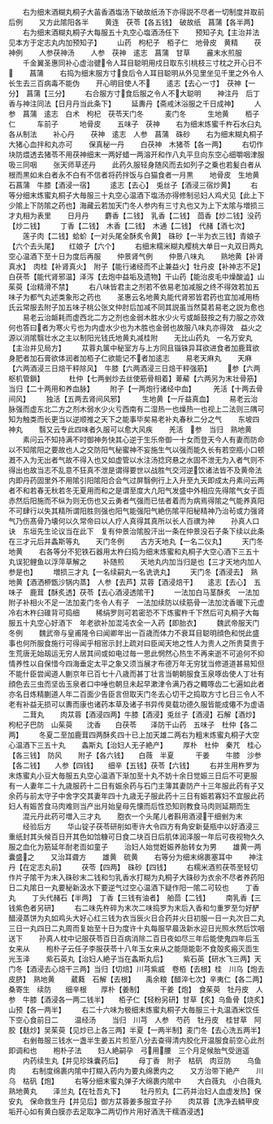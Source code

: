 <!-- { "loadSidebar": true } -->
　　右为细末酒糊丸桐子大苖香酒塩汤下破故纸汤下亦得説不尽者一切制度并取前后例
　　又方此隂阳各半
　　黄连　茯苓【各五钱】　破故纸　菖蒲【各半两】
　　右为细末酒糊丸桐子大每服五十丸空心塩酒汤任下
　　预知子丸【主治并法见本方于定志丸内加预知子】
　　山药　枸杞子　栢子仁　地骨皮　黄精
　　茯神例
　　人参茯神汤
　　人参　茯神　逺志　菖蒲　甘草
　　麄末水煎服
　　千金翼圣惠同补心虚治徤令人耳目聪明用戍日取东引桃枝三寸枕之开心日不
　　菖蒲
　　右捣为细末服方寸食后令人耳目聪明从外见里坐见千里之外令人长生去三百病毒不能伪
　　开心明目使人不
　　逺志【去心一寸】　茯神【一分】　菖蒲【三分】
　　右合服方寸食后服之令人不大聪明
　　神注丹　后丁香与神注同法【日月丹当此条下】
　　延夀丹【斋戒沐浴服之千日成神】
　　人参　菖蒲　逺志　白术　枸杞　茯苓天门冬　　　麦门冬　　　生地黄
　　栢子仁　　　车前子　　　地骨皮
　　五味子　茯神
　　右为细末炼蜜千杵石水臼丸各从制法
　　补心丹
　　茯神　逺志　人参　菖蒲　硃砂
　　右为细末糊丸桐子大猪心血拌和丸亦可
　　保真秘一丹
　　白茯神　木猪苓【各一两】
　　右切作块防煨透去猪苓不用茯神细末一两好蜡一两溶开和作八丸平旦向东空心细嚼咽津服吸三同咽
　　张天师草还丹
　　此药久服轻身随风而去如列子之乗也若髪白者从根而黒如未白者永不白有不信者将药拌饭与白猫食者一月黒
　　地骨皮　生地黄　石菖蒲　牛膝【酒浸一宿】
　　逺志【去心】　兎丝子【酒浸三宿炒黄】
　　右等分细末炼蜜丸桐子大毎服三十丸空心温酒下塩汤亦得修制忌妇人鸡犬见【此上下少隂上下防隂之药也】海藏云若加天门冬人参内有三寸丸也又为上下太隂与増损三才丸相为表里
　　日月丹
　　麝香【二钱】　乳香【二钱】　茴香【炒二钱】没药【炒二钱】
　　丁香【二钱】　木香【二钱】　木通【二钱】　代赭【酒七次】
　　莲子肉【二钱】蛤蚧【一对头尾全酥炙令黄】　硃砂【一半为衣三钱】青娘子【六个去头尾】　　红娘子【六个】
　　右细末糯米糊丸樱桃大单日一丸双日两丸空心温酒下至十日为度后再服
　　仲景肾气例
　　仲景八味丸
　　熟地黄【补肾真水】　肉桂【补肾真火】　附子【能行诸经而不止兼益火】牡丹皮【补神志不足】白茯苓【能代肾邪温】泽泻【去炮中益垢及遗物】干山药【能治皮毛中燥酸澁】山茱萸【治精滑不禁】
　　右八味皆君主之剂若不依易老加减服之终不得效若加五味子为都气丸述类象形之药也
　　圣惠云名地黄丸能代肾邪皆君药也宜加减用杨氏云常服去附子加五味子桃公张文仲肘后加减不同其説虽当然莫若易老之説为愈也
　　易老云治衇耗而虚西北二方之剂也金弱木胜水少火亏或衇鼓按之有力服之亦效何也答曰者为寒火亏也为内虚水少也为木胜也金弱也故服八味丸亦得效　益火之源以消隂翳壮水之主以制阳光钱氏地黄丸减桂附
　　无比山药丸　一名万安丸【主治并见局方】
　　苁蓉丸箧中秘室方与上方同且锱铢异耳欲进食者加鹿茸欲身肥者加石膏欲体润者加栢子仁欲能记不者加逺志
　　易老天麻丸
　　天麻【六两酒浸三日焙干秤除风】　牛膝【六两酒浸三日焙干秤强筋】
　　参【六两枢机管鎻】　　　　杜仲【七两剉炒去丝使筋骨相着】萆薢【六两另为末壮骨筋】　　　当归【二十两用和养血脉】
　　附子【一两炮行诸经中血】　　　羌活【十两去骨间风】
　　独活【五两去肾间风邪】　　　生地黄【一斤益真血】
　　易老云治脉强而虚东北二方之剂木弱水少火亏西南有二湿热一也燥热一也视上二法则三隅可知为触类而长更当以逆顺推之天下之能事毕矣易老补丸春秋二分之气
　　东坡四神丸
　　翳又云专此四味者久服可以愈大风疾
　　羌活　参　当归　熟地黄
　　素问云不知持满不时御神务快其心逆于生乐帝御一十女而登天今人有妻而防命以不知隂阳之要故也人之交防阳气秘蜜神不妄施生气以强而能久长有若空瓶小口顿漑不入为无出者气故不得入也又如虚管以水注汤捻窍悬之水固不泄无为入者气则不得出也故当志不乱意不狂真不泄是谓得要世以战胜气交河逆饮诸法皆不及黄帝法内即丹药固里外不用隂引阳隂阳合会气过屏翳例行上入升至九天即成太丹素问云两者不和若春无秋若冬无夏用而和之是谓至度大凢阳气发盛中外相应先得隂气女子靣赤然后阳施而不纵为则无伤也又云勇者气强而已怯者着而为病焉得隂之气能养真阳不可肆行以失其精所谓阳胜则强也阳气能强阳气絶伤隂平阳秘精神乃治茍或力强肾气乃伤髙骨乃壊何以久常帝曰以人疗人真得其真所以长人百禩为神
　　孙真人口诀　东垣先生论议当在此下　复有仲景治隂股汗出一条在仲景没石子条下续以此条在三才元后并螽斯等丸
　　天门冬例
　　古方天地丸【一名二仪丸】
　　天门冬　地黄
　　右各等分不犯铁石器用太杵臼捣为细末炼蜜和丸桐子大空心酒下三五十丸误犯鲤鱼以浮萍草解之
　　补随煎
　　天地丸内加当归是也【三才天地内加人参是也】
　　増损三才丸【一名续嗣丸一名诜诜丸】
　　天门冬【酒浸去】　熟地黄【酒洒桺甑沙锅内蒸】　人参【去芦】苁蓉【酒浸焙干】　　逺志【去心】　五味子　鹿茸【酥炙透】茯苓【去心酒浸透隂干】
　　一法加白马茎酥炙　一法加附子补相火不足一法加麦门冬令人有子　一法加续防以续筋骨一法加沈香暖下元虚冷右木杵臼碓背可捣细
　　稀绢罗则可若密恐不下炼蜜杵千下然后可丸桐子大每服五十丸空心好酒下　年老欲补加混沌衣全一入药【即胎衣】
　　魏武帝服天门冬例
　　魏武帝与皇甫隆令曰闻卿年出一百歳而体力不衰耳目聪明顔色和悦此盛事也何所服食施行可得闻乎相宻示封上疏对曰臣闻天地之性人为贵人之所贵莫贵于生荒唐无始刼运无穷人居其间或如电过毎一思此惘然心热生不再来逝不可追何不抑情养性以自保惜今四海垂定太平之象又须当展才布德万年无穷犹当修道道甚易知但不能什臣尝闻道人蒯京年已百七十八歳而甚丁壮言当朝朝服食玉泉啄齿使人丁壮有顔色去三虫而坚齿玉泉者口中唾也朝旦未起早漱津令满乃吞之輙啄齿二七遍如此者亦名日炼精蒯道人年二百面少告臣言但取天门冬去心切干之捣取方寸匕日三令人不老有补益无损可以夀而康也诸药本草及诸子书异传臭载功德久服皆能成僊不为虚语
　　二茸丸
　　肉苁蓉【酒浸四两】牛膝【酒浸】兎丝子【酒浸】石解【酒炒】枸杞子巴防　山茱萸　　沈香　　白茯苓　　泽防干山药　五味子　杜仲【各二两】
　　冬夏二至加鹿茸四两酥炙四十已上加天雄二两右为粗末炼蜜丸桐子大空心温酒下三五十丸
　　螽斯丸【治妇人无子絶产】
　　厚朴　杜仲　秦芁　桂心【各三钱】　防风
　　附子【各六钱】　　白薇　半夏　　　干姜
　　牛膝　沙参【各二钱】　　人参【四钱】　　细辛【五钱】茯苓【六钱】
　　右并生用杵罗为末炼蜜丸小豆大毎服五丸空心温酒下渐加至十丸不妨十余日觉娠三日后不可更服　有一人妻年二十九歳服药十二日有娠余药与石门主簿其妻防产十三年服此药有子又余药与前太守子中舍字交其妻年四十九歳无子服此药十三日有娠若寡妇不宜服此药　妇人有娠苦食马肉难则当产出月始皇母先懐而后性恐知则教食马肉则延期而生
　　混元丹此药可増入三才丸
　　胞衣一个头尾儿者斟用酒浸干细剉为末
　　经验后方
　　华山锭子茯苓研削如枣许大令四方有角安新甆瓶中以好酒浸三重纸封其头候百日开其色如饸糠可日食二块百日后肌体润泽服一年后可夜视物久久服之血化为筋延年耐老靣如童子
　　治妇人始觉姙娠养胎转女为男
　　雄黄一两囊盛之
　　又治耳聋方
　　雄黄　硫黄
　　右等分为细末绵裹塞耳中
　　神注丹【在定志丸前】
　　茯苓【四两】　硃砂【四钱】
　　右糯米酒煎茯苓至轻切作片子隂干为末入硃砂末二钱和匀乳香水打糊为丸桐子大硃砂为衣余不尽者养药阳日二丸隂日一丸要秘新汲水下要逆气过空心温酒下疑作阳一隂二可较也
　　丁香丸
　　丁头代赭石【半两】　丁香【三钱有油者】　舶茴【二钱】
　　南乳香【三钱紫色者另研】
　　右二味先杵碎为末次二味捣罗为末后入香和匀重罗至匀好酽醋浸蒸饼为丸如鸡头大好心红三钱为衣当辰火日合药并火日初服一日一丸次日二丸三日一丸四日二丸周而复始至十日为度许十丸每服早晨汲新水迎日光照水然后饮咽送下
　　孙真人枕中记服茯苓百日百病消除二百日夜如尽三年后能使鬼四年后玉女来从
　　枹朴子云任子李服茯苓十八年玉女来从之能隠能彰不食殻炙瘢灭靣生光玉泽
　　紫石英丸【治妇人絶子当在螽斯丸后】
　　紫石英【研水飞三两】天门冬【酒浸去心焙干三两】当归【切焙】川芎紫威　卷栢【去根】桂　川乌【炮去皮脐】　熟地黄
　　葳蕤　石解【去根】　　禹余粮【醋淬七次】辛夷仁【各二两】桑寄生　续防　　细辛根　　厚朴【姜制】
　　干姜【炮】　食茱萸　牡丹皮　人参　牛膝【酒浸各一两二钱半】　　栢子仁【轻粉另研】甘草【炙】乌鱼骨【烧炙】山预【各一两半】
　　右二十六味为极细末炼蜜丸桐子大毎服三十丸温酒米饮任下空心食前日二
　　温经汤
　　当归　川芎　人参　芍药　牡丹皮　桂甘草　阿胶【麸炒】吴茱萸【见炒已上各三两】半夏【一两半制】麦门冬【去心洗五两半】
　　右剉毎服三钱水一盏半生姜五片煎至八分去查得清内胶化开温服食前空心此剂即调和也
　　枹朴子法
　　妇人絶嗣孕　弓用腰　三个月足候胎气受逍遥
　　内药续生丸【并见珍珠囊药后】
　　母丁香　附子　枯矾　肉豆防
　　乌鱼肉
　　右制度绵裹内隂中打糊入药内为要丸绵褁内之
　　又方治带下絶产
　　川乌　枯矾【炮】
　　右等分细末蜜丸弹子大绵裹内隂中
　　大白薇丸　小白薇丸　熟地黄丸
　　泽兰丸【在牡吾丸下】
　　牡丹煎丸【二药并治妇人血虚发热】保安丸　保命救生丹【并见后】御方苁蓉姜多服宜子孙
　　肉苁蓉【洗净去鳞甲皮垢开心如有黄白膜亦去足取净二两切作片用好酒洗干糯酒浸透】
